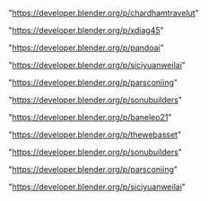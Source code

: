 "https://developer.blender.org/p/chardhamtravelut"

"https://developer.blender.org/p/xdiag45"

"https://developer.blender.org/p/pandoai"

"https://developer.blender.org/p/siciyuanweilai"

"https://developer.blender.org/p/parsconiing"

"https://developer.blender.org/p/sonubuilders"

 
"https://developer.blender.org/p/baneleo21"


"https://developer.blender.org/p/thewebasset"


"https://developer.blender.org/p/sonubuilders"


"https://developer.blender.org/p/parsconiing"


"https://developer.blender.org/p/siciyuanweilai"


 
